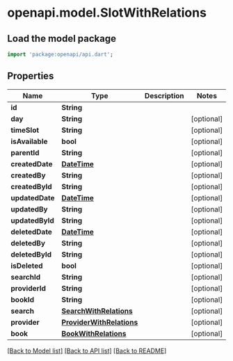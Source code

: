 # openapi.model.SlotWithRelations

## Load the model package
```dart
import 'package:openapi/api.dart';
```

## Properties
Name | Type | Description | Notes
------------ | ------------- | ------------- | -------------
**id** | **String** |  | 
**day** | **String** |  | [optional] 
**timeSlot** | **String** |  | [optional] 
**isAvailable** | **bool** |  | [optional] 
**parentId** | **String** |  | [optional] 
**createdDate** | [**DateTime**](DateTime.md) |  | [optional] 
**createdBy** | **String** |  | [optional] 
**createdById** | **String** |  | [optional] 
**updatedDate** | [**DateTime**](DateTime.md) |  | [optional] 
**updatedBy** | **String** |  | [optional] 
**updatedById** | **String** |  | [optional] 
**deletedDate** | [**DateTime**](DateTime.md) |  | [optional] 
**deletedBy** | **String** |  | [optional] 
**deletedById** | **String** |  | [optional] 
**isDeleted** | **bool** |  | [optional] 
**searchId** | **String** |  | [optional] 
**providerId** | **String** |  | [optional] 
**bookId** | **String** |  | [optional] 
**search** | [**SearchWithRelations**](SearchWithRelations.md) |  | [optional] 
**provider** | [**ProviderWithRelations**](ProviderWithRelations.md) |  | [optional] 
**book** | [**BookWithRelations**](BookWithRelations.md) |  | [optional] 

[[Back to Model list]](../README.md#documentation-for-models) [[Back to API list]](../README.md#documentation-for-api-endpoints) [[Back to README]](../README.md)


